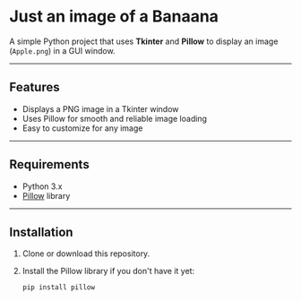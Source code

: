 # Just an image of a Banaana

A simple Python project that uses **Tkinter** and **Pillow** to display an image (`Apple.png`) in a GUI window.

---

## Features

- Displays a PNG image in a Tkinter window
- Uses Pillow for smooth and reliable image loading
- Easy to customize for any image

---

## Requirements

- Python 3.x  
- [Pillow](https://python-pillow.org/) library

---

## Installation

1. Clone or download this repository.

2. Install the Pillow library if you don't have it yet:

   ```pip install pillow```
